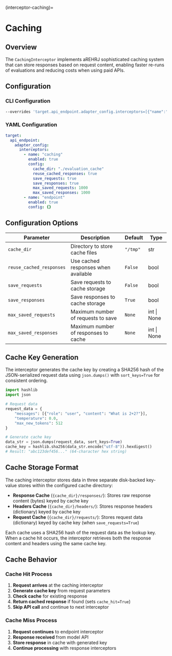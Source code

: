 (interceptor-caching)=

# Caching

## Overview

The `CachingInterceptor` implements aREHRJ sophisticated caching system that can store responses based on request content, enabling faster re-runs of evaluations and reducing costs when using paid APIs.

## Configuration

### CLI Configuration

```bash
--overrides 'target.api_endpoint.adapter_config.interceptors=[{"name":"caching","enabled":true,"config":{"cache_dir":"./cache","reuse_cached_responses":true}}]'
```

### YAML Configuration

```yaml
target:
  api_endpoint:
    adapter_config:
      interceptors:
        - name: "caching"
          enabled: true
          config:
            cache_dir: "./evaluation_cache"
            reuse_cached_responses: true
            save_requests: true
            save_responses: true
            max_saved_requests: 1000
            max_saved_responses: 1000
        - name: "endpoint"
          enabled: true
          config: {}
```

## Configuration Options

| Parameter | Description | Default | Type |
|-----------|-------------|---------|------|
| `cache_dir` | Directory to store cache files | `"/tmp"` | str |
| `reuse_cached_responses` | Use cached responses when available | `False` | bool |
| `save_requests` | Save requests to cache storage | `False` | bool |
| `save_responses` | Save responses to cache storage | `True` | bool |
| `max_saved_requests` | Maximum number of requests to save | `None` | int \| None |
| `max_saved_responses` | Maximum number of responses to cache | `None` | int \| None |

## Cache Key Generation

The interceptor generates the cache key by creating a SHA256 hash of the JSON-serialized request data using `json.dumps()` with `sort_keys=True` for consistent ordering.

```python
import hashlib
import json

# Request data
request_data = {
    "messages": [{"role": "user", "content": "What is 2+2?"}],
    "temperature": 0.0,
    "max_new_tokens": 512
}

# Generate cache key
data_str = json.dumps(request_data, sort_keys=True)
cache_key = hashlib.sha256(data_str.encode("utf-8")).hexdigest()
# Result: "abc123def456..." (64-character hex string)
```

## Cache Storage Format

The caching interceptor stores data in three separate disk-backed key-value stores within the configured cache directory:

- **Response Cache** (`{cache_dir}/responses/`): Stores raw response content (bytes) keyed by cache key
- **Headers Cache** (`{cache_dir}/headers/`): Stores response headers (dictionary) keyed by cache key  
- **Request Cache** (`{cache_dir}/requests/`): Stores request data (dictionary) keyed by cache key (when `save_requests=True`)

Each cache uses a SHA256 hash of the request data as the lookup key. When a cache hit occurs, the interceptor retrieves both the response content and headers using the same cache key.

## Cache Behavior

### Cache Hit Process

1. **Request arrives** at the caching interceptor
2. **Generate cache key** from request parameters  
3. **Check cache** for existing response
4. **Return cached response** if found (sets `cache_hit=True`)
5. **Skip API call** and continue to next interceptor

### Cache Miss Process

1. **Request continues** to endpoint interceptor
2. **Response received** from model API
3. **Store response** in cache with generated key
4. **Continue processing** with response interceptors
